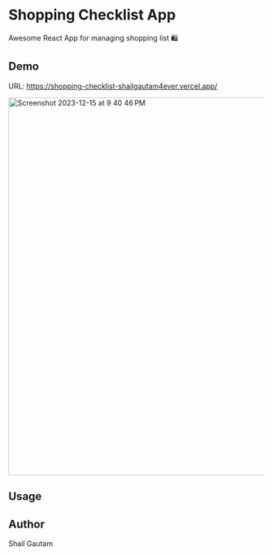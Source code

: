 # Shopping Checklist App

Awesome React App for managing shopping list 🛍️

## Demo

URL: https://shopping-checklist-shailgautam4ever.vercel.app/

<img width="745" alt="Screenshot 2023-12-15 at 9 40 46 PM" src="https://github.com/shailgautam4ever/shopping-checklist/assets/36552279/ccc46e64-2013-4a39-8829-aac39ab7c570">

## Usage

## Author

Shail Gautam
